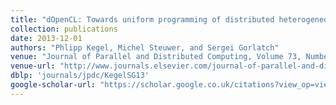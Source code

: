 ```yaml
---
title: "dOpenCL: Towards uniform programming of distributed heterogeneous multi-/many-core systems"
collection: publications
date: 2013-12-01
authors: "Phlipp Kegel, Michel Steuwer, and Sergei Gorlatch"
venue: "Journal of Parallel and Distributed Computing, Volume 73, Number 12, December 2013"
venue-url: "http://www.journals.elsevier.com/journal-of-parallel-and-distributed-computing/"
dblp: 'journals/jpdc/KegelSG13'
google-scholar-url: "https://scholar.google.co.uk/citations?view_op=view_citation&hl=en&user=XdXJRZEAAAAJ&citation_for_view=XdXJRZEAAAAJ:UeHWp8X0CEIC"
---
```

